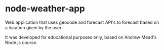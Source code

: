 # node-weather-app

Web application that uses geocode and forecast API's to forecast based on a location given by the user.

It was developed for educational purposes only, based on Andrew Mead's Node.js course.
